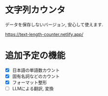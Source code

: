 # 文字列カウンタ
データを保存しないバージョン, 安心して使えます. 

https://text-length-counter.netlify.app/

# 追加予定の機能
- [x] 日本語の単語数カウント
- [x] 固有名詞などのカウント
- [x] フォーマット整形
- [ ] LLMによる翻訳, 変換
